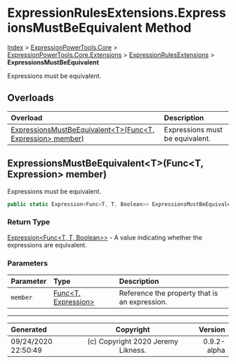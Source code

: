 ﻿# ExpressionRulesExtensions.ExpressionsMustBeEquivalent Method

[Index](../index.md) > [ExpressionPowerTools.Core](ExpressionPowerTools.Core.a.md) > [ExpressionPowerTools.Core.Extensions](ExpressionPowerTools.Core.Extensions.n.md) > [ExpressionRulesExtensions](ExpressionPowerTools.Core.Extensions.ExpressionRulesExtensions.cs.md) > **ExpressionsMustBeEquivalent**

Expressions must be equivalent.

## Overloads

| Overload | Description |
| :-- | :-- |
| [ExpressionsMustBeEquivalent&lt;T>(Func&lt;T, Expression> member)](#expressionsmustbeequivalenttfunct-expression-member) | Expressions must be equivalent. |
## ExpressionsMustBeEquivalent&lt;T>(Func&lt;T, Expression> member)

Expressions must be equivalent.

```csharp
public static Expression<Func<T, T, Boolean>> ExpressionsMustBeEquivalent<T>(Func<T, Expression> member)
```

### Return Type

 [Expression&lt;Func&lt;T, T, Boolean>>](https://docs.microsoft.com/dotnet/api/system.linq.expressions.expression-1)  - A value indicating whether the expressions are equivalent.

### Parameters

| Parameter | Type | Description |
| :-- | :-- | :-- |
| `member` | [Func&lt;T, Expression>](https://docs.microsoft.com/dotnet/api/system.func-2) | Reference the property that is an expression. |



---

| Generated | Copyright | Version |
| :-- | :-: | --: |
| 09/24/2020 22:50:49 | (c) Copyright 2020 Jeremy Likness. | 0.9.2-alpha |
